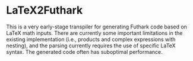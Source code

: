 # LaTeX2Futhark
This is a very early-stage transpiler for generating Futhark code based on LaTeX math inputs. There are currently some important limitations in the existing implementation (i.e., products and complex expressions with nesting), and the parsing currently requires the use of specific LaTeX syntax. The generated code often has suboptimal performance.
